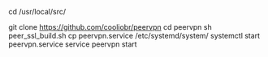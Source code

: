 cd /usr/local/src/</p>
git clone https://github.com/cooliobr/peervpn
cd peervpn
sh peer_ssl_build.sh
cp peervpn.service /etc/systemd/system/
systemctl start peervpn.service
service peervpn start


